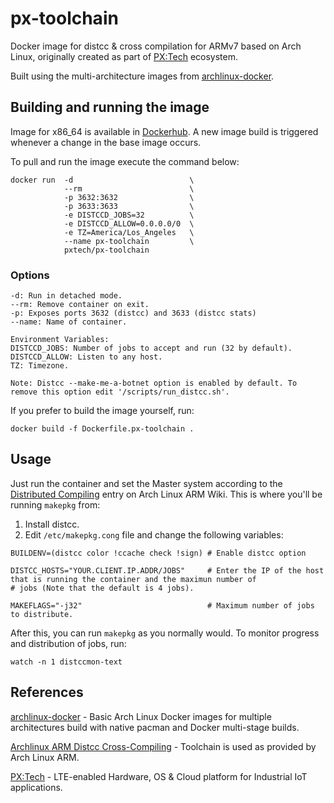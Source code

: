 # px-toolchain
Docker image for distcc &amp; cross compilation for ARMv7 based on Arch Linux, originally created as part of [PX:Tech](https://www.pxtech.io) ecosystem. 

Built using the multi-architecture images from [archlinux-docker](https://github.com/lopsided98/archlinux-docker).

## Building and running the image
Image for x86_64 is available in [Dockerhub](https://hub.docker.com/r/pxtech/px-toolchain). A new image build is triggered whenever a change in the base image occurs.

To pull and run the image execute the command below:

```
docker run  -d                          \
            --rm                        \
            -p 3632:3632                \
            -p 3633:3633                \
            -e DISTCCD_JOBS=32          \
            -e DISTCCD_ALLOW=0.0.0.0/0  \
            -e TZ=America/Los_Angeles   \
            --name px-toolchain         \
            pxtech/px-toolchain
```

### Options
```
-d: Run in detached mode.
--rm: Remove container on exit.
-p: Exposes ports 3632 (distcc) and 3633 (distcc stats)
--name: Name of container.

Environment Variables:
DISTCCD_JOBS: Number of jobs to accept and run (32 by default).
DISTCCD_ALLOW: Listen to any host.
TZ: Timezone.

Note: Distcc --make-me-a-botnet option is enabled by default. To remove this option edit '/scripts/run_distcc.sh'.
```

If you prefer to build the image yourself, run:
```
docker build -f Dockerfile.px-toolchain .
```

## Usage

Just run the container and set the Master system according to the [Distributed Compiling](https://archlinuxarm.org/wiki/Distributed_Compiling) entry on Arch Linux ARM Wiki.
This is where you'll be running ```makepkg``` from:

1. Install distcc.
2. Edit ```/etc/makepkg.cong``` file and change the following variables:
```
BUILDENV=(distcc color !ccache check !sign) # Enable distcc option

DISTCC_HOSTS="YOUR.CLIENT.IP.ADDR/JOBS"     # Enter the IP of the host that is running the container and the maximun number of                                             # jobs (Note that the default is 4 jobs).

MAKEFLAGS="-j32"                            # Maximum number of jobs to distribute.                                          
```

After this, you can run ```makepkg``` as you normally would.
To monitor progress and distribution of jobs, run:
```
watch -n 1 distccmon-text
```

## References

[archlinux-docker](https://github.com/lopsided98/archlinux-docker) - Basic Arch Linux Docker images for multiple architectures build with native pacman and Docker multi-stage builds.

[Archlinux ARM Distcc Cross-Compiling](https://archlinuxarm.org/wiki/Distcc_Cross-Compiling) - Toolchain is used as provided by Arch Linux ARM.

[PX:Tech](https://pxtech.io) - LTE-enabled Hardware, OS & Cloud platform for Industrial IoT applications.
